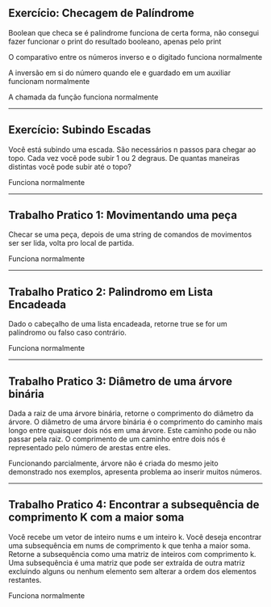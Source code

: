 Exercício: Checagem de Palíndrome
--------------------------------------------------------
Boolean que checa se é palindrome funciona de certa forma, não consegui fazer funcionar o print do resultado booleano, apenas pelo print

O comparativo entre os números inverso e o digitado funciona normalmente

A inversão em si do número quando ele e guardado em um auxiliar funcionam normalmente

A chamada da função funciona normalmente

----------------------------------------------------------------------------------------------------------------------------------------

Exercício: Subindo Escadas
--------------------------------------------------------
Você está subindo uma escada. São necessários n passos para chegar ao topo.
Cada vez você pode subir 1 ou 2 degraus. De quantas maneiras distintas você pode subir até o topo?

Funciona normalmente

----------------------------------------------------------------------------------------------------------------------------------------

Trabalho Pratico 1: Movimentando uma peça
--------------------------------------------------------
Checar se uma peça, depois de uma string de comandos de movimentos ser ser lida, volta pro local de partida.

Funciona normalmente

----------------------------------------------------------------------------------------------------------------------------------------

Trabalho Pratico 2: Palindromo em Lista Encadeada
--------------------------------------------------------
Dado o cabeçalho de uma lista encadeada, retorne true se for um palíndromo ou falso caso contrário.

Funciona normalmente

----------------------------------------------------------------------------------------------------------------------------------------

Trabalho Pratico 3: Diâmetro de uma árvore binária
--------------------------------------------------------
Dada a raiz de uma árvore binária, retorne o comprimento do diâmetro da árvore.
O diâmetro de uma árvore binária é o comprimento do caminho mais longo entre quaisquer dois nós
em uma árvore. Este caminho pode ou não passar pela raiz.
O comprimento de um caminho entre dois nós é representado pelo número de arestas entre eles.

Funcionando parcialmente, árvore não é criada do mesmo jeito demonstrado nos exemplos,
apresenta problema ao inserir muitos números.

----------------------------------------------------------------------------------------------------------------------------------------

Trabalho Pratico 4: Encontrar a subsequência de comprimento K com a maior soma
--------------------------------------------------------
Você recebe um vetor de inteiro nums e um inteiro k. Você deseja encontrar uma subsequência em 
nums de comprimento k que tenha a maior soma.
Retorne a subsequência como uma matriz de inteiros com comprimento k.
Uma subsequência é uma matriz que pode ser extraída de outra matriz excluindo alguns ou nenhum 
elemento sem alterar a ordem dos elementos restantes.

Funciona normalmente
